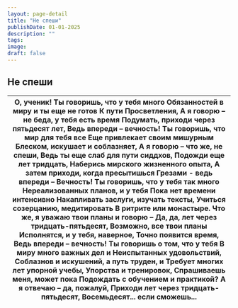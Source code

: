 ```yaml
---
layout: page-detail
title: "Не спеши"
publishDate: 01-01-2025
description: ""
tags:
image:
draft: false
---
```


## Не спеши
| О, ученик! Ты говоришь, что у тебя много  Обязанностей в миру и ты еще не готов  К пути Просветления,  А я говорю – не беда, у тебя есть время  Подумать, приходи через пятьдесят лет,  Ведь впереди – вечность!  Ты говоришь, что мир для тебя все  Еще привлекает своим мишурным  Блеском, искушает и соблазняет,  А я говорю – что же, не спеши,  Ведь ты еще слаб для пути сиддхов,  Подожди еще лет тридцать,  Наберись мирского жизненного опыта,  А затем приходи, когда пресытишься  Грезами - ведь впереди –  Вечность!  Ты говоришь, что у тебя так много  Нереализованных планов, и у тебя  Пока нет времени интенсивно  Накапливать заслуги, изучать тексты,  Учиться созерцанию, медитировать  В ритрите или монастыре.  Что же, я уважаю твои планы и говорю –  Да, да, лет через тридцать-пятьдесят,  Возможно, все твои планы Исполнятся, и у тебя, наверное,  Точно появится время,  Ведь впереди – вечность!  Ты говоришь о том, что у тебя  В миру много важных дел и  Неиспытанных удовольствий,  Соблазнов и искушений, а путь труден, и  Требует многих лет упорной учебы,  Упорства и тренировок, Спрашиваешь меня, может пока  Подождать с обучением и практикой?  А я отвечаю – да, пожалуй,  Приходи лет через тридцать-пятьдесят,  Восемьдесят...  если сможешь... |
| --------------------------------------------------------------------------------------------------------------------------------------------------------------------------------------------------------------------------------------------------------------------------------------------------------------------------------------------------------------------------------------------------------------------------------------------------------------------------------------------------------------------------------------------------------------------------------------------------------------------------------------------------------------------------------------------------------------------------------------------------------------------------------------------------------------------------------------------------------------------------------------------------------------------------------------------------------------------------------------------------------------------------------------------------------------------------------------------------------------------------------------------------------------------------------------------------------------------------------------------------------------------------------------------- |
  
  
